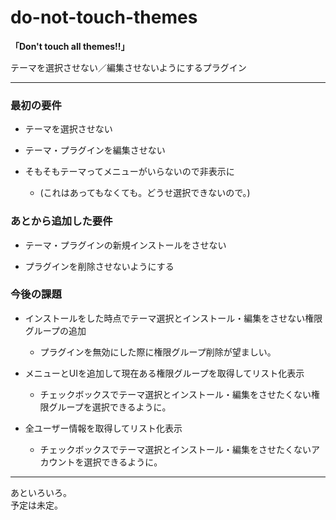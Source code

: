 do-not-touch-themes
===================

**「Don't touch all themes!!」**

テーマを選択させない／編集させないようにするプラグイン

---------------------------------------

### 最初の要件 ###

 * テーマを選択させない  

 * テーマ・プラグインを編集させない

 * そもそもテーマってメニューがいらないので非表示に

    * (これはあってもなくても。どうせ選択できないので。)

### あとから追加した要件 ###

 * テーマ・プラグインの新規インストールをさせない

 * プラグインを削除させないようにする

### 今後の課題 ###

 * インストールをした時点でテーマ選択とインストール・編集をさせない権限グループの追加

    * プラグインを無効にした際に権限グループ削除が望ましい。

 * メニューとUIを追加して現在ある権限グループを取得してリスト化表示

    * チェックボックスでテーマ選択とインストール・編集をさせたくない権限グループを選択できるように。

 * 全ユーザー情報を取得してリスト化表示

    * チェックボックスでテーマ選択とインストール・編集をさせたくないアカウントを選択できるように。

---------------------------------------

あといろいろ。  
予定は未定。